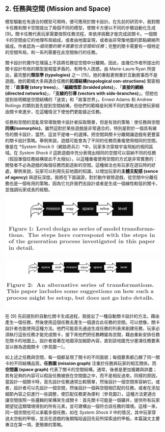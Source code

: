 ## 2. 任務與空間 (Mission and Space)

模型驅動在有適合的模型可用時，便可應用於關卡設計。在先前的研究中，我對關卡任務和關卡空間提出了兩個不同的模型，使關卡方便以不同的步驟自動化生成 [9]。關卡任務代表玩家需要按照任務流程，來依序挑戰才能完成該關卡。一個關卡的空間由它的地理布局組成，或者由地圖呈現，或者由非常像地圖的節點網絡所組成。作者認為*一個完整的關卡需要包含空間和任務*；完整的關卡需要有一個特定的空間布局，和一系列需要在此空間執行的任務。

關卡設計的實作在理論上不該將任務從空間中分離開。因此，由幾位作者所提出的關卡設計布局的類型是相當矛盾的，有時令人困惑。由 Marie-Laure Ryan 所提出，最完整的**類型學 (typologies)** 之一 [15]，她的重點更側重於互動敘事而不是遊戲，她的範疇大多與適合任務的**拓樸結構(topological con-structions)** 緊密相關：「**故事樹 (story trees)**」、「**編織情節 (braided plots)**」、「**直接的網絡 (directed networks)**」、「**支線的引導 (vectors with side-branches)**」。但她也提到些明顯是空間結構的「迷宮」和「故事世界」。Ernest Adams 和 Andrew Rollings 的類別首先提到空間結構，但他們的範疇是利用不同的策略去促使玩家經由關卡來進步，在這種情況下使他們更能接近任務。

任務和空間的混亂常常導致關卡設計者採取簡單，但是有效的策略：使任務與空間**同構(isomorphic)**。雖然這對於某些遊戲是非常適合的，特別是對於一個具有線性的關卡設計，當然，這並不是唯一的選擇。把空間與關卡分離開讓遊戲有更豐富的關卡設計策略。舉例來說，遊戲可能會為了不同的任務而重複使用相同的空間，像是在 *System Shock II（網路奇兵2）*中，玩家多次穿梭宇宙飛船的相同區域。在 *System Shock II* 這款遊戲中充分表現出相同的空間可以容納不同的任務（假設單個任務結構彼此不太相似）。以這種重複使用空間的方式是非常實惠的：開發者不必為遊戲的每個任務而創造新的空間。這種做法也有玩家在遊玩時的好處，舉例來說，玩家可以利用先前地圖的知識，以增加玩家的**主體支配感 (sence of agency)** 與遊玩深度。我將在下面論證，對於動作冒險遊戲，從空間中分離任務也是一個有用的策略，因為它允許我們去設計或者是生成一個線性較低的關卡，並強調玩家成長的經驗。

![](./img/1.PNG)

![](./img/2.PNG)

在 [9] 先前提到的自動化關卡生成過程，我提出了一種自動關卡設計的方法，藉由產生一個任務，然後使用這個任務去產生一個適合此任務的空間。可以想像，關卡設計者也能使用這種方法。他們可能首先通過生成任務的列表來創建任務，玩家必須執行這些任務才能完成關卡，接下來他們把任務轉變為空間，藉由重新安排任務在關卡的地圖上。設計者接著在地圖添加細節內容，直到該地圖充分塞滿任務要素並以做為遊戲關卡（參見圖一）。

如上述之任務與空間，每一個都呈現了關卡的不同面貌；每個要素都凸顯了同一關卡的不同結構品質。**任務圖 (mission graph)** 注重於任務與玩家的相互關係，而**空間圖 (space graph)** 代表了關卡的空間結構。通常，後者是更加複雜與詳盡；若有足夠的內容可以假設任務被嵌在空間圖之中，而不是相反過來。同樣的原因，當設計一個關卡時，首先設計任務通常比較簡單，然後設計一個空間來容納它。或者，設計者可以先設計一個空間，然後設計一個與空間相匹配的任務，或者在添加細節內容之前進行一些調整，使匹配任務更為便利（參見圖2）。這種方法更適合讓空間按照一些邏輯的架構來生成關卡：首先關卡可能是一個礦井，提供所有玩家期望從這類環境得到的所有元素，並可建構出一個符合該任務的環境。這樣一來，同一個空間也可以承載多個任務，如在 *System Shock II* 中的情況，其中玩家穿過太空船的甲板，並且在遊戲的後期階段返回先前所探索過的甲板。本篇論文主要專注在第一項，更簡單的策略。
